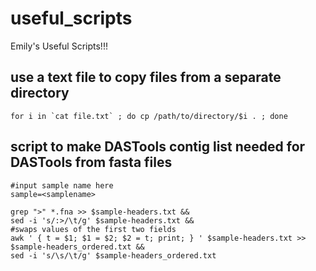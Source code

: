 # useful_scripts
Emily's Useful Scripts!!!


## use a text file to copy files from a separate directory 
```
for i in `cat file.txt` ; do cp /path/to/directory/$i . ; done
```
## script to make DASTools contig list needed for DASTools from fasta files
```
#input sample name here
sample=<samplename>

grep ">" *.fna >> $sample-headers.txt &&
sed -i 's/:>/\t/g' $sample-headers.txt &&
#swaps values of the first two fields
awk ' { t = $1; $1 = $2; $2 = t; print; } ' $sample-headers.txt >> $sample-headers_ordered.txt &&
sed -i 's/\s/\t/g' $sample-headers_ordered.txt
```
